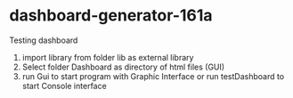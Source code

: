 # dashboard-generator-161a
Testing dashboard
1) import library from folder lib as external library
2) Select folder Dashboard as directory of html files (GUI)
3) run Gui to start program with Graphic Interface
or run testDashboard to start Console interface
